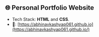 ## 🌐 Personal Portfolio Website
- Tech Stack: **HTML** and **CSS**.
- :link:: [https://abhinavkashyap061.github.io](https://abhinavkashyap061.github.io/)

